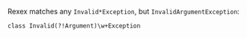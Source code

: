 Rexex matches any `Invalid*Exception`, but `InvalidArgumentException`:
```
class Invalid(?!Argument)\w+Exception
```